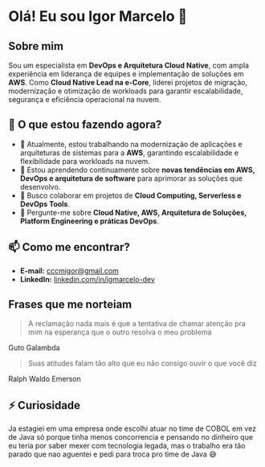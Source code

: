 # Olá! Eu sou Igor Marcelo 👋

## Sobre mim  
Sou um especialista em **DevOps e Arquitetura Cloud Native**, com ampla experiência em liderança de equipes e implementação de soluções em **AWS**. Como **Cloud Native Lead na e-Core**, liderei projetos de migração, modernização e otimização de workloads para garantir escalabilidade, segurança e eficiência operacional na nuvem.

## 🚀 O que estou fazendo agora?  
- 🔭 Atualmente, estou trabalhando na modernização de aplicações e arquiteturas de sistemas para a **AWS**, garantindo escalabilidade e flexibilidade para workloads na nuvem.  
- 🌱 Estou aprendendo continuamente sobre **novas tendências em AWS, DevOps e arquitetura de software** para aprimorar as soluções que desenvolvo.  
- 👯 Busco colaborar em projetos de **Cloud Computing, Serverless e DevOps Tools**.  
- 💬 Pergunte-me sobre **Cloud Native, AWS, Arquitetura de Soluções, Platform Engineering e práticas DevOps**.  

## 📫 Como me encontrar?  
- **E-mail:** [cccmigor@gmail.com](mailto:cccmigor@gmail.com)  
- **LinkedIn:** [linkedin.com/in/igmarcelo-dev](https://www.linkedin.com/in/igmarcelo-dev/)

## Frases que me norteiam
> A reclamação nada mais é que a tentativa de chamar atenção pra mim na esperança que o outro resolva o meu problema

Guto Galambda

> Suas atitudes falam tão alto que eu não consigo ouvir o que você diz

Ralph Waldo Emerson

## ⚡ Curiosidade
Ja estagiei em uma empresa onde escolhi atuar no time de COBOL em vez de Java só porque tinha menos concorrencia e pensando no dinheiro que eu teria por saber mexer com tecnologia legada, mas o trabalho era tão parado que nao aguentei e pedi para troca pro time de Java 😅
  
